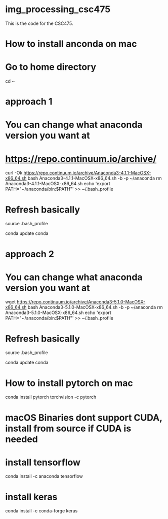 # img_processing_csc475
This is the code for the CSC475.


# How to install anconda on mac

# Go to home directory
cd ~

# approach 1

# You can change what anaconda version you want at 
# https://repo.continuum.io/archive/
curl -Ok https://repo.continuum.io/archive/Anaconda3-4.1.1-MacOSX-x86_64.sh
bash Anaconda3-4.1.1-MacOSX-x86_64.sh -b -p ~/anaconda
rm Anaconda3-4.1.1-MacOSX-x86_64.sh
echo 'export PATH="~/anaconda/bin:$PATH"' >> ~/.bash_profile 

# Refresh basically
source .bash_profile

conda update conda


# approach 2

# You can change what anaconda version you want at 
wget https://repo.continuum.io/archive/Anaconda3-5.1.0-MacOSX-x86_64.sh
bash Anaconda3-5.1.0-MacOSX-x86_64.sh -b -p ~/anaconda
rm Anaconda3-5.1.0-MacOSX-x86_64.sh
echo 'export PATH="~/anaconda/bin:$PATH"' >> ~/.bash_profile 

# Refresh basically
source .bash_profile

conda update conda


# How to install pytorch on mac

conda install pytorch torchvision -c pytorch 
# macOS Binaries dont support CUDA, install from source if CUDA is needed


# install tensorflow

conda install -c anaconda tensorflow

# install keras

conda install -c conda-forge keras
